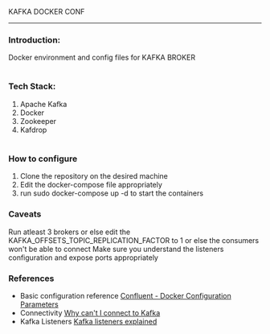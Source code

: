 KAFKA DOCKER CONF

---

### Introduction:

Docker environment and config files for KAFKA BROKER

#

### Tech Stack:

1. Apache Kafka
2. Docker
3. Zookeeper
4. Kafdrop

#

### How to configure 

1. Clone the repository on the desired machine
2. Edit the docker-compose file appropriately
5. run sudo docker-compose up -d to start the containers 

### Caveats
Run atleast 3 brokers or else edit the KAFKA_OFFSETS_TOPIC_REPLICATION_FACTOR to 1 or else the consumers won't be able to connect
Make sure you understand the listeners configuration and expose ports appropriately

### References
- Basic configuration reference [Confluent - Docker Configuration Parameters](https://docs.confluent.io/platform/current/installation/docker/config-reference.html)
- Connectivity [Why can't I connect to Kafka](https://www.confluent.io/blog/kafka-client-cannot-connect-to-broker-on-aws-on-docker-etc/)
- Kafka Listeners [Kafka listeners explained](https://www.confluent.io/blog/kafka-listeners-explained/)


